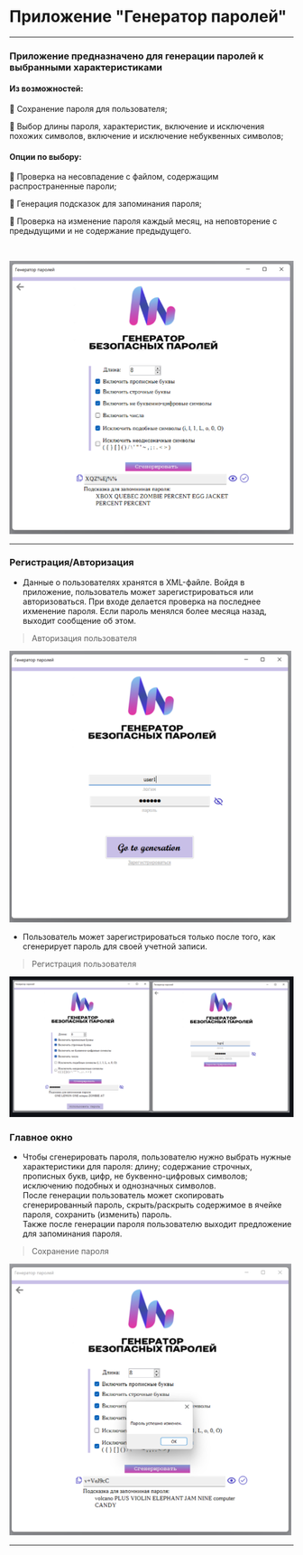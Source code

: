 # Приложение "Генератор паролей"
_____
### Приложение предназначено для генерации паролей к выбранными характеристиками   
   
#### Из возможностей:   
 
:key: Сохранение пароля для пользователя;   
      
 :key: Выбор длины пароля, характеристик, включение и исключения похожих символов, включение и исключение небуквенных символов;  
     
#### Опции по выбору:   
  
  :key: Проверка на несовпадение с файлом, содержащим распространенные пароли;   
    
  :key: Генерация подсказок для запоминания пароля;   
      
 :key: Проверка на изменение пароля каждый месяц, на неповторение с предыдущими и не содержание предыдущего.
  
<br>

 <p align="center">
  <img src="https://github.com/Leeiss/Homework_PasswordGenerator/blob/master/HomeWork__PasswordGenerator/Resources/%D0%BE%D1%81%D0%BD%D0%BE%D0%B2%D0%BD%D0%BE%D0%B5%20%D0%BE%D0%BA%D0%BD%D0%BE.png" alt="Основное окно" width="700"/>
</p>

    
________

### Регистрация/Авторизация     
+ Данные о пользователях хранятся в XML-файле. Войдя в приложение, пользователь может зарегистрироваться или авторизоваться. При входе делается проверка на последнее ихменение пароля. Если пароль менялся более месяца назад, выходит сообщение об этом.  
> Авторизация пользователя     
<img  src="https://github.com/Leeiss/Homework_PasswordGenerator/blob/master/HomeWork__PasswordGenerator/Resources/%D0%B2%D1%85%D0%BE%D0%B4.png" alt="Основное окно" width="500"/>  
     
+ Пользователь может зарегистрироваться только после того, как сгенерирует пароль для своей учетной записи.
> Регистрация пользователя      
<img src="https://github.com/Leeiss/Homework_PasswordGenerator/blob/master/HomeWork__PasswordGenerator/Resources/%D1%80%D0%B5%D0%B3%D0%B8%D1%81%D1%82%D1%80%D0%B0%D1%86%D0%B8%D1%8F.png" alt="Основное окно" width="1000"/>  
   
### Главное окно 

+ Чтобы сгенерировать пароля, пользователю нужно выбрать нужные характеристики для пароля: длину; содержание строчных, прописных букв, цифр, не буквенно-цифровых символов; исключению подобных и однозначных символов.    
После генерации пользователь может скопировать сгенерированный пароль, скрыть/раскрыть содержимое в ячейке пароля, сохранить (изменить) пароль.    
Также после генерации пароля пользователю выходит предложение для запоминания пароля.         
   
> Сохранение пароля
<img src="https://github.com/Leeiss/Homework_PasswordGenerator/blob/master/HomeWork__PasswordGenerator/Resources/%D0%B8%D0%B7%D0%BC%D0%B5%D0%BD%D0%B5%D0%BD%D0%B8%D0%B5%20%D0%BF%D0%B0%D1%80%D0%BE%D0%BB%D1%8F.png" alt="Основное окно" width="500"/>  

   
_____

